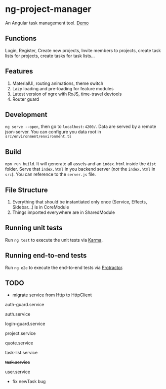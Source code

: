 # ng-project-manager
An Angular task management tool. [Demo](http://ngpro.herokuapp.com/)

## Functions
Login, Register, Create new projects, Invite members to projects, create task lists for projects, create tasks for task lists...

## Features
1. MaterialUI, routing animations, theme switch
2. Lazy loading and pre-loading for feature modules
3. Latest version of ngrx with RxJS, time-travel devtools
4. Router guard

## Development
`ng serve --open`, then go to `localhost:4200/`.
Data are served by a remote json-server. You can configure you data root in `src/environment/environment.ts`

## Build
`npm run build`. It will generate all assets and an `index.html` inside the `dist` folder. Serve that `index.html` in you backend server (*not* the `index.html` in `src`). You can reference to the `server.js` file.

## File Structure
1. Everything that should be instantiated only once (Service, Effects, Sidebar...) is in CoreModule
2. Things imported everywhere are in SharedModule

## Running unit tests
Run `ng test` to execute the unit tests via [Karma](https://karma-runner.github.io).

## Running end-to-end tests
Run `ng e2e` to execute the end-to-end tests via [Protractor](http://www.protractortest.org/).

## TODO
* migrate service from Http to HttpClient

auth-guard.service

auth.service

login-guard.service

project.service

quote.service

task-list.service

~~task.service~~

user.service

* fix newTask bug
